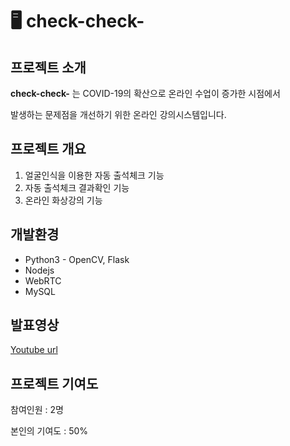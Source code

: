 # 🖥 check-check-
## 프로젝트 소개
**check-check-** 는 COVID-19의 확산으로 온라인 수업이 증가한 시점에서 

발생하는 문제점을 개선하기 위한 온라인 강의시스템입니다.
## 프로젝트 개요
1. 얼굴인식을 이용한 자동 출석체크 기능
2. 자동 출석체크 결과확인 기능
3. 온라인 화상강의 기능
## 개발환경
- Python3 - OpenCV, Flask
- Nodejs
- WebRTC
- MySQL

## 발표영상
[Youtube url](https://youtu.be/0cRU8s9MtRU)


## 프로젝트 기여도
참여인원 : 2명

본인의 기여도 : 50%
